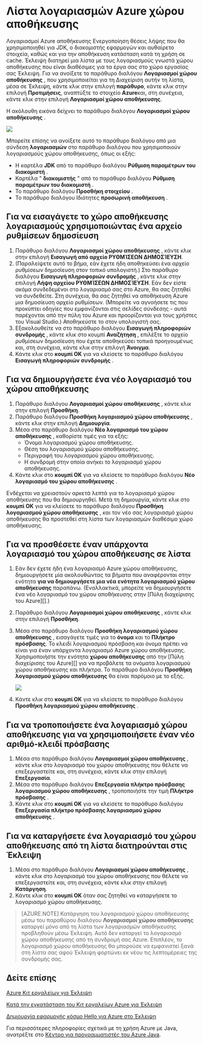 <properties
    pageTitle="Λίστα λογαριασμών Azure χώρου αποθήκευσης"
    description="Διαχείριση ρυθμίσεων λογαριασμού χώρου αποθήκευσης με χρήση του Κιτ εργαλείων Azure για Έκλειψη"
    services=""
    documentationCenter="java"
    authors="rmcmurray"
    manager="wpickett"
    editor=""/>

<tags
    ms.service="multiple"
    ms.workload="na"
    ms.tgt_pltfrm="multiple"
    ms.devlang="Java"
    ms.topic="article"
    ms.date="08/11/2016" 
    ms.author="robmcm"/>

<!-- Legacy MSDN URL = https://msdn.microsoft.com/library/azure/dn205108.aspx -->

# <a name="azure-storage-account-list"></a>Λίστα λογαριασμών Azure χώρου αποθήκευσης #

Λογαριασμοί Azure αποθήκευσης Ενεργοποίηση θέσεις λήψης που θα χρησιμοποιηθεί για JDK, ο διακομιστής εφαρμογών και αυθαίρετο στοιχεία, καθώς και για την αποθήκευση κατάσταση κατά τη χρήση σε cache. Έκλειψη διατηρεί μια λίστα με τους λογαριασμούς γνωστά χώρου αποθήκευσης που είναι διαθέσιμες για τα έργα σας στο χώρο εργασίας σας Έκλειψη. Για να ανοίξετε το παράθυρο διαλόγου **Λογαριασμοί χώρου αποθήκευσης** , που χρησιμοποιείται για τη Διαχείριση αυτήν τη λίστα, μέσα σε Έκλειψη, κάντε κλικ στην επιλογή **παράθυρο**, κάντε κλικ στην επιλογή **Προτιμήσεις**, αναπτύξτε το στοιχείο **Azure**και, στη συνέχεια, κάντε κλικ στην επιλογή **Λογαριασμοί χώρου αποθήκευσης**.

Η ακόλουθη εικόνα δείχνει το παράθυρο διαλόγου **Λογαριασμοί χώρου αποθήκευσης** .

![][ic719496]

Μπορείτε επίσης να ανοίξετε αυτό το παράθυρο διαλόγου από μια σύνδεση **λογαριασμών** στο παράθυρο διαλόγου που χρησιμοποιούν λογαριασμούς χώρου αποθήκευσης, όπως οι εξής:

* Η καρτέλα **JDK** από το παράθυρο διαλόγου **Ρύθμιση παραμέτρων του διακομιστή** .
* Καρτέλα " **διακομιστής** " από το παράθυρο διαλόγου **Ρύθμιση παραμέτρων του διακομιστή** .
* Το παράθυρο διαλόγου **Προσθήκη στοιχείου** .
* Το παράθυρο διαλόγου Ιδιότητες **προσωρινή αποθήκευση** .

## <a name="to-import-your-storage-accounts-using-a-publish-settings-file"></a>Για να εισαγάγετε το χώρο αποθήκευσης λογαριασμούς χρησιμοποιώντας ένα αρχείο ρυθμίσεων δημοσίευση ##

1. Παράθυρο διαλόγου **Λογαριασμοί χώρου αποθήκευσης** , κάντε κλικ στην επιλογή **Εισαγωγή από αρχείο ΡΥΘΜΊΣΕΩΝ ΔΗΜΟΣΊΕΥΣΗ**.
2. (Παραλείψετε αυτό το βήμα, εάν έχετε ήδη αποθηκεύσει ένα αρχείο ρυθμίσεων δημοσίευση στον τοπικό υπολογιστή.) Στο παράθυρο διαλόγου **Εισαγωγή πληροφοριών συνδρομής** , κάντε κλικ στην επιλογή **Λήψη αρχείου ΡΥΘΜΊΣΕΩΝ ΔΗΜΟΣΊΕΥΣΗ**. Εάν δεν είστε ακόμα συνδεδεμένοι στο λογαριασμό σας στο Azure, θα σας ζητηθεί να συνδεθείτε. Στη συνέχεια, θα σας ζητηθεί να αποθήκευση Azure μια δημοσίευση αρχείο ρυθμίσεων. (Μπορείτε να αγνοήσετε τις που προκύπτει οδηγίες που εμφανίζονται στις σελίδες σύνδεσης - αυτά παρέχονται από την πύλη του Azure και προορίζονται για τους χρήστες του Visual Studio.) Αποθηκεύστε το στον υπολογιστή σας.
3. Εξακολουθείτε να στο παράθυρο διαλόγου **Εισαγωγή πληροφοριών συνδρομής** , κάντε κλικ στο κουμπί **Αναζήτηση** , επιλέξτε το αρχείο ρυθμίσεων δημοσίευση που έχετε αποθηκεύσει τοπικά προηγουμένως και, στη συνέχεια, κάντε κλικ στην επιλογή **Άνοιγμα**.
4. Κάντε κλικ στο **κουμπί OK** για να κλείσετε το παράθυρο διαλόγου **Εισαγωγή πληροφοριών συνδρομής** .

## <a name="to-create-a-new-storage-account"></a>Για να δημιουργήσετε ένα νέο λογαριασμό του χώρου αποθήκευσης ##

1. Παράθυρο διαλόγου **Λογαριασμοί χώρου αποθήκευσης** , κάντε κλικ στην επιλογή **Προσθήκη**.
2. Παράθυρο διαλόγου **Προσθήκη λογαριασμού χώρου αποθήκευσης** , κάντε κλικ στην επιλογή **Δημιουργία**.
3. Μέσα στο παράθυρο διαλόγου **Νέο λογαριασμό του χώρου αποθήκευσης** , καθορίστε τιμές για τα εξής:
    * Όνομα λογαριασμού χώρου αποθήκευσης.
    * Θέση του λογαριασμού χώρου αποθήκευσης.
    * Περιγραφή του λογαριασμού χώρου αποθήκευσης.
    * Η συνδρομή στην οποία ανήκει το λογαριασμό χώρου αποθήκευσης.
4. Κάντε κλικ στο **κουμπί OK** για να κλείσετε το παράθυρο διαλόγου **Νέο λογαριασμό του χώρου αποθήκευσης** .

Ενδέχεται να χρειαστούν αρκετά λεπτά για το λογαριασμό χώρου αποθήκευσης που θα δημιουργηθεί. Μετά τη δημιουργία, κάντε κλικ στο **κουμπί OK** για να κλείσετε το παράθυρο διαλόγου **Προσθήκη λογαριασμού χώρου αποθήκευσης** , και τον νέο σας λογαριασμό χώρου αποθήκευσης θα προστεθεί στη λίστα των λογαριασμών διαθέσιμο χώρο αποθήκευσης.

## <a name="to-add-an-existing-storage-account-to-the-list"></a>Για να προσθέσετε έναν υπάρχοντα λογαριασμό του χώρου αποθήκευσης σε λίστα ##

1. Εάν δεν έχετε ήδη ένα λογαριασμό Azure χώρου αποθήκευσης, δημιουργήσετε μία ακολουθώντας τα βήματα που αναφέρονται στην ενότητα **για να δημιουργήσετε μια νέα ενότητα λογαριασμού χώρου αποθήκευσης** παραπάνω. (Εναλλακτικά, μπορείτε να δημιουργήσετε ένα νέο λογαριασμό του χώρου αποθήκευσης στην [Πύλη διαχείρισης του Azure][].)
2. Παράθυρο διαλόγου **Λογαριασμοί χώρου αποθήκευσης** , κάντε κλικ στην επιλογή **Προσθήκη**.
3. Μέσα στο παράθυρο διαλόγου **Προσθήκη λογαριασμού χώρου αποθήκευσης** , εισαγάγετε τιμές για το **όνομα** και το **Πλήκτρο πρόσβασης**. Το κλειδί λογαριασμού πρόσβαση και όνομα πρέπει να είναι για έναν υπάρχοντα λογαριασμό Azure χώρου αποθήκευσης. Χρησιμοποιήστε την ενότητα **χώρου αποθήκευσης** από την [Πύλη διαχείρισης του Azure][] για να προβάλετε τα ονόματα λογαριασμού χώρου αποθήκευσης και πλήκτρα. Το παράθυρο διαλόγου **Προσθήκη λογαριασμού χώρου αποθήκευσης** θα είναι παρόμοιο με το εξής.

    ![][ic719497]

4. Κάντε κλικ στο **κουμπί OK** για να κλείσετε το παράθυρο διαλόγου **Προσθήκη λογαριασμού χώρου αποθήκευσης** .

## <a name="to-modify-a-storage-account-to-use-a-new-access-key"></a>Για να τροποποιήσετε ένα λογαριασμό χώρου αποθήκευσης για να χρησιμοποιήσετε έναν νέο αριθμό-κλειδί πρόσβασης ##

1. Μέσα στο παράθυρο διαλόγου **Λογαριασμοί χώρου αποθήκευσης** , κάντε κλικ στο λογαριασμό του χώρου αποθήκευσης που θέλετε να επεξεργαστείτε και, στη συνέχεια, κάντε κλικ στην επιλογή **Επεξεργασία**.
2. Μέσα στο παράθυρο διαλόγου **Επεξεργασία πλήκτρο πρόσβασης λογαριασμού χώρου αποθήκευσης** , τροποποιήστε την τιμή **Πλήκτρο πρόσβασης** .
3. Κάντε κλικ στο **κουμπί OK** για να κλείσετε το παράθυρο διαλόγου **Επεξεργασία πλήκτρο πρόσβασης λογαριασμού χώρου αποθήκευσης** .

## <a name="to-remove-a-storage-account-from-the-list-maintained-in-eclipse"></a>Για να καταργήσετε ένα λογαριασμό του χώρου αποθήκευσης από τη λίστα διατηρούνται στις Έκλειψη ##

1. Μέσα στο παράθυρο διαλόγου **Λογαριασμοί χώρου αποθήκευσης** , κάντε κλικ στο λογαριασμό του χώρου αποθήκευσης που θέλετε να επεξεργαστείτε και, στη συνέχεια, κάντε κλικ στην επιλογή **Κατάργηση**.
2. Κάντε κλικ στο **κουμπί OK** όταν σας ζητηθεί να καταργήσετε το λογαριασμό χώρου αποθήκευσης.

>[AZURE.NOTE] Κατάργηση του λογαριασμού χώρου αποθήκευσης μέσω του παραθύρου διαλόγου **Λογαριασμοί χώρου αποθήκευσης** καταργεί μόνο από τη λίστα των λογαριασμών αποθήκευσης προβληθούν μέσω Έκλειψη. Αυτό δεν καταργεί το λογαριασμό χώρου αποθήκευσης από τη συνδρομή σας Azure. Επιπλέον, το λογαριασμό χώρου αποθήκευσης θα μπορούσε να εμφανιστεί ξανά στη λίστα σας αφού Έκλειψη φορτώνει εκ νέου τις λεπτομέρειες της συνδρομής σας.

## <a name="see-also"></a>Δείτε επίσης ##

[Azure Κιτ εργαλείων για Έκλειψη][]

[Κατά την εγκατάσταση του Κιτ εργαλείων Azure για Έκλειψη][] 

[Δημιουργία εφαρμογής κόσμο Hello για Azure στο Έκλειψη][]

Για περισσότερες πληροφορίες σχετικά με τη χρήση Azure με Java, ανατρέξτε στο [Κέντρο για προγραμματιστές του Azure Java][].

<!-- URL List -->

[Κέντρο για προγραμματιστές του Azure Java]: http://go.microsoft.com/fwlink/?LinkID=699547
[Azure Κιτ εργαλείων για Έκλειψη]: http://go.microsoft.com/fwlink/?LinkID=699529
[Πύλη διαχείρισης Azure]: http://go.microsoft.com/fwlink/?LinkID=512959
[Δημιουργία εφαρμογής κόσμο Hello για Azure στο Έκλειψη]: http://go.microsoft.com/fwlink/?LinkID=699533
[Κατά την εγκατάσταση του Κιτ εργαλείων Azure για Έκλειψη]: http://go.microsoft.com/fwlink/?LinkId=699546
[What's New in the Azure Toolkit for Eclipse]: http://go.microsoft.com/fwlink/?LinkID=699552

<!-- IMG List -->

[ic719496]: ./media/azure-toolkit-for-eclipse-azure-storage-account-list/ic719496.png
[ic719497]: ./media/azure-toolkit-for-eclipse-azure-storage-account-list/ic719497.png
